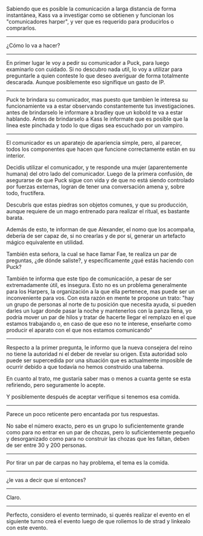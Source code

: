 Sabiendo que es posible la comunicación a larga distancia de forma instantánea, Kass va a investigar como se obtienen y funcionan los "comunicadores harper", y ver que es requerido para producirlos o comprarlos.

---

¿Cómo lo va a hacer?

---

En primer lugar le voy a pedir su comunicador a Puck, para luego examinarlo con cuidado. Si no descubro nada util, lo voy a utilizar para preguntarle a quien conteste lo que deseo averiguar de forma totalmente descarada. Aunque posiblemente eso signifique un gasto de IP.

---

Puck te brindara su comunicador, mas puesto que tambien le interesa su funcionamiente va a estar observando constantemente tus investigaciones. antes de brindarselo le informare a bradley que un kobold te va a estar hablando.
Antes de brindarselo a Kass le informate que es posible que la linea este pinchada y todo lo que digas sea escuchado por un vampiro. 

---

El comunicador es un aparatejo de apariencia simple, pero, al parecer, todos los componentes que hacen que funcione correctamente están en su interior.

Decidís utilizar el comunicador, y te responde una mujer (aparentemente humana) del otro lado del comunicador. Luego de la primera confusión, de asegurarse de que Puck sigue con vida y de que no está siendo controlado por fuerzas externas, logran de tener una conversación amena y, sobre todo, fructífera.

Descubrís que estas piedras son objetos comunes, y que su producción, aunque requiere de un mago entrenado para realizar el ritual, es bastante barata.

Además de esto, te informan de que Alexander, el nomo que los acompaña, debería de ser capaz de, si no crearlas y de por sí, generar un artefacto mágico equivalente en utilidad.

También esta señora, la cual se hace llamar Fae, te realiza un par de preguntas, ¿de dónde saliste?, y específicamente ¿qué estás haciendo con Puck?

También te informa que este tipo de comunicación, a pesar de ser extremadamente útil, es insegura. Esto no es un problema generalmente para los Harpers, la organización a la que ella pertenece, mas puede ser un inconveniente para vos. Con esta razón en mente te propone un trato: "hay un grupo de personas al norte de tu posición que necesita ayuda, si pueden darles un lugar donde pasar la noche y mantenerlos con la panza llena, yo podría mover un par de hilos y tratar de hacerte llegar el remplazo en el que estamos trabajando o, en caso de que eso no te interese, enseñarte como producir el aparato con el que nos estamos comunicando"

---

Respecto a la primer pregunta, le informo que la nueva consejera del reino no tiene la autoridad ni el deber de revelar su origen. Esta autoridad solo puede ser supercedida por una situación que es actualmente imposible de ocurrir debido a que todavía no hemos construido una taberna.

En cuanto al trato, me gustaría saber mas o menos a cuanta gente se esta refiriendo, pero seguramente lo acepte.

Y posiblemente después de aceptar verifique si tenemos esa comida.

---

Parece un poco reticente pero encantada por tus respuestas.

No sabe el número exacto, pero es un grupo lo suficientemente grande como para no entrar en un par de chozas, pero lo suficientemente pequeño y desorganizado como para no construir las chozas que les faltan, deben de ser entre 30 y 200 personas.

---

Por tirar un par de carpas no hay problema, el tema es la comida.

---

¿le vas a decir que sí entonces?

---

Claro.

---

Perfecto, considero el evento terminado, si querés realizar el evento en el siguiente turno creá el evento luego de que roliemos lo de strad y linkealo con este evento.
